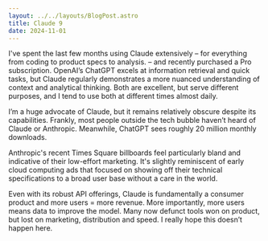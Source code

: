 ```yaml
---
layout: ../../layouts/BlogPost.astro
title: Claude 9
date: 2024-11-01
---
```


I've spent the last few months using Claude extensively – for everything from coding to product specs to analysis. – and recently purchased a Pro subscription. OpenAI’s ChatGPT excels at information retrieval and quick tasks, but Claude regularly demonstrates a more nuanced understanding of context and analytical thinking. Both are excellent, but serve different purposes, and I tend to use both at different times almost daily.

I’m a huge advocate of Claude, but it remains relatively obscure despite its capabilities. Frankly, most people outside the tech bubble haven’t heard of Claude or Anthropic. Meanwhile, ChatGPT sees roughly 20 million monthly downloads.

Anthropic's recent Times Square billboards feel particularly bland and indicative of their low-effort marketing. It's slightly reminiscent of early cloud computing ads that focused on showing off their technical specifications to a broad user base without a care in the world.

Even with its robust API offerings, Claude is fundamentally a consumer product and more users = more revenue. More importantly, more users means data to improve the model. Many now defunct tools won on product, but lost on marketing, distribution and speed. I really hope this doesn’t happen here.
